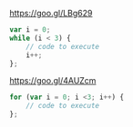 https://goo.gl/LBg629
```js
var i = 0;
while (i < 3) {
	// code to execute
	i++;
};
```

https://goo.gl/4AUZcm
```js
for (var i = 0; i <3; i++) {
	// code to execute
};
```